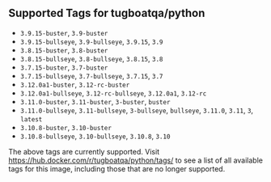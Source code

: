 ## Supported Tags for tugboatqa/python

* `3.9.15-buster`, `3.9-buster`
* `3.9.15-bullseye`, `3.9-bullseye`, `3.9.15`, `3.9`
* `3.8.15-buster`, `3.8-buster`
* `3.8.15-bullseye`, `3.8-bullseye`, `3.8.15`, `3.8`
* `3.7.15-buster`, `3.7-buster`
* `3.7.15-bullseye`, `3.7-bullseye`, `3.7.15`, `3.7`
* `3.12.0a1-buster`, `3.12-rc-buster`
* `3.12.0a1-bullseye`, `3.12-rc-bullseye`, `3.12.0a1`, `3.12-rc`
* `3.11.0-buster`, `3.11-buster`, `3-buster`, `buster`
* `3.11.0-bullseye`, `3.11-bullseye`, `3-bullseye`, `bullseye`, `3.11.0`, `3.11`, `3`, `latest`
* `3.10.8-buster`, `3.10-buster`
* `3.10.8-bullseye`, `3.10-bullseye`, `3.10.8`, `3.10`

The above tags are currently supported. Visit https://hub.docker.com/r/tugboatqa/python/tags/ to see a list of all available tags for this image, including those that are no longer supported.
